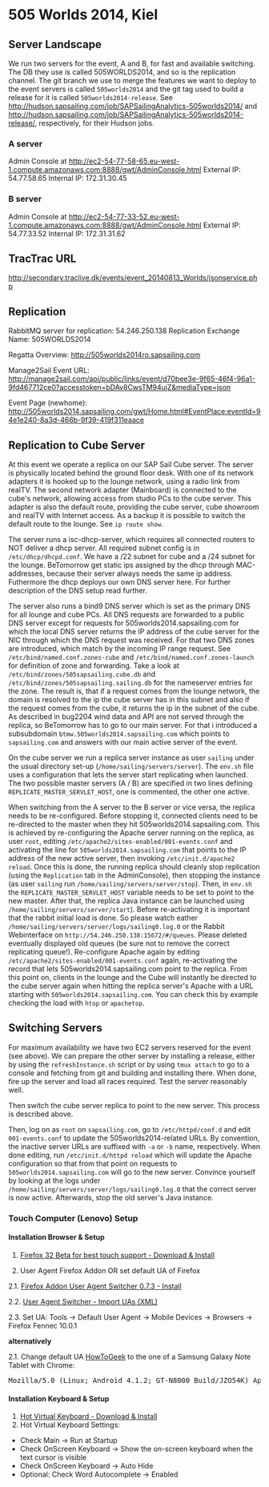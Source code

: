 # 505 Worlds 2014, Kiel

## Server Landscape

We run two servers for the event, A and B, for fast and available switching. The DB they use is called 505WORLDS2014, and so is the replication channel. The git branch we use to merge the features we want to deploy to the event servers is called `505worlds2014` and the git tag used to build a release for it is called `505worlds2014-release`. See http://hudson.sapsailing.com/job/SAPSailingAnalytics-505worlds2014/ and http://hudson.sapsailing.com/job/SAPSailingAnalytics-505worlds2014-release/, respectively, for their Hudson jobs.

### A server

Admin Console at http://ec2-54-77-58-65.eu-west-1.compute.amazonaws.com:8888/gwt/AdminConsole.html
External IP: 54.77.58.65
Internal IP: 172.31.30.45

### B server

Admin Console at http://ec2-54-77-33-52.eu-west-1.compute.amazonaws.com:8888/gwt/AdminConsole.html
External IP: 54.77.33.52
Internal IP: 172.31.31.62

## TracTrac URL

http://secondary.traclive.dk/events/event_20140813_Worlds/jsonservice.php

## Replication

RabbitMQ server for replication: 54.246.250.138
Replication Exchange Name: 505WORLDS2014

Regatta Overview: http://505worlds2014ro.sapsailing.com

Manage2Sail Event URL: http://manage2sail.com/api/public/links/event/d70bee3e-9f65-46f4-96a1-9fd467712ce0?accesstoken=bDAv8CwsTM94ujZ&mediaType=json

Event Page (newhome): http://505worlds2014.sapsailing.com/gwt/Home.html#EventPlace:eventId=94e1e240-8a3d-466b-9f39-419f311eaace

## Replication to Cube Server

At this event we operate a replica on our SAP Sail Cube server. The server is physically located behind the ground floor desk. With one of its network adapters it is hooked up to the lounge network, using a radio link from realTV. The second network adapter (Mainboard) is connected to the cube's network, allowing access from studio PCs to the cube server. This adapter is also the default route, providing the cube server, cube showroom and realTV with Internet access. As a backup it is possible to switch the default route to the lounge. See `ip route show`.

The server runs a isc-dhcp-server, which requires all connected routers to NOT deliver a dhcp server. All required subnet config is in `/etc/dhcp/dhcpd.conf`. We have a /22 subnet for cube and a /24 subnet for the lounge. BeTomorrow get static ips assigned by the dhcp through MAC-addresses, because their server always needs the same ip address. Futhermore the dhcp deploys our own DNS server here. For further description of the DNS setup read further.

The server also runs a bind9 DNS server which is set as the primary DNS for all lounge and cube PCs. All DNS requests are forwarded to a public DNS server except for requests for 505worlds2014.sapsailing.com for which the local DNS server returns the IP address of the cube server for the NIC through which the DNS request was received. For that two DNS zones are introduced, which match by the incoming IP range request. See `/etc/bind/named.conf.zones-cube` and `/etc/bind/named.conf.zones-launch` for definition of zone and forwarding. Take a look at `/etc/bind/zones/505sapsailing.cube.db` and `/etc/bind/zones/505sapsailing.sailing.db` for the nameserver entries for the zone. The result is, that if a request comes from the lounge network, the domain is resolved to the ip the cube server has in this subnet and also if the request comes from the cube, it returns the ip in the subnet of the cube.
As described in bug2204 wind data and API are not served through the replica, so BeTomorrow has to go to our main server. For that i introduced a subsubdomain `btmw.505worlds2014.sapsailing.com` which points to `sapsailing.com` and answers with our main active server of the event.

On the cube server we run a replica server instance as user `sailing` under the usual directory set-up (`/home/sailing/servers/server`). The `env.sh` file uses a configuration that lets the server start replicating when launched. The two possible master servers (A / B) are specified in two lines defining `REPLICATE_MASTER_SERVLET_HOST`, one is commented, the other one active.

When switching from the A server to the B server or vice versa, the replica needs to be re-configured. Before stopping it, connected clients need to be re-directed to the master when they hit 505worlds2014.sapsailing.com. This is achieved by re-configuring the Apache server running on the replica, as user `root`, editing `/etc/apache2/sites-enabled/001-events.conf` and activating the line for `505worlds2014.sapsailing.com` that points to the IP address of the new active server, then invoking `/etc/init.d/apache2 reload`. Once this is done, the running replica should cleanly stop replication (using the `Replication` tab in the AdminConsole), then stopping the instance (as user `sailing` run `/home/sailing/servers/server/stop`). Then, in `env.sh` the `REPLICATE_MASTER_SERVLET_HOST` variable needs to be set to point to the new master. After that, the replica Java instance can be launched using `/home/sailing/servers/server/start`). Before re-activating it is important that the rabbit initial load is done. So please watch eather `/home/sailing/servers/server/logs/sailing0.log.0` or the Rabbit Webinterface on `http://54.246.250.138:15672/#/queues`. Please deleted eventually displayed old queues (be sure not to remove the correct replicating queue!). Re-configure Apache again by editing `/etc/apache2/sites-enabled/001-events.conf` again, re-activating the record that lets 505worlds2014.sapsailing.com point to the replica. From this point on, clients in the lounge and the Cube will instantly be directed to the cube server again when hitting the replica server's Apache with a URL starting with `505worlds2014.sapsailing.com`. You can check this by example checking the load with `htop` or `apachetop`.

## Switching Servers

For maximum availability we have two EC2 servers reserved for the event (see above). We can prepare the other server by installing a release, either by using the `refreshInstance.sh` script or by using `tmux attach` to go to a console and fetching from git and building and installing there. When done, fire up the server and load all races required. Test the server reasonably well.

Then switch the cube server replica to point to the new server. This process is described above.

Then, log on as `root` on `sapsailing.com`, go to `/etc/httpd/conf.d` and edit `001-events.conf` to update the 505worlds2014-related URLs. By convention, the inactive server URLs are suffixed with `-a` or `-b` name, respectively. When done editing, run `/etc/init.d/httpd reload` which will update the Apache configuration so that from that point on requests to `505worlds2014.sapsailing.com` will go to the new server. Convince yourself by looking at the logs under `/home/sailing/servers/server/logs/sailing0.log.0` that the correct server is now active. Afterwards, stop the old server's Java instance.

### Touch Computer (Lenovo) Setup 

#### Installation Browser & Setup

1. [ Firefox 32 Beta for best touch support - Download & Install ](https://www.mozilla.org/de/firefox/channel/#beta)

2. User Agent Firefox Addon OR set default UA of Firefox
 
 2.1. [ Firefox Addon User Agent Switcher 0.7.3 - Install](https://addons.mozilla.org/en-US/firefox/addon/user-agent-switcher/)

 2.2. [ User Agent Switcher - Import UAs (XML)](http://techpatterns.com/downloads/firefox/useragentswitcher.xml)

 2.3. Set UA: Tools -> Default User Agent -> Mobile Devices -> Browsers -> Firefox Fennec 10.0.1

 **alternatively**

 2.1. Change default UA [HowToGeek](http://www.howtogeek.com/113439/how-to-change-your-browsers-user-agent-without-installing-any-extensions/) to the one of a Samsung Galaxy Note Tablet with Chrome: 
<pre>
Mozilla/5.0 (Linux; Android 4.1.2; GT-N8000 Build/JZO54K) AppleWebKit/537.36 (KHTML, like Gecko) Chrome/33.0.1750.166 Safari/537.36 OPR/20.0.1396.73172
</pre>

#### Installation Keyboard & Setup

1. [ Hot Virtual Keyboard - Download & Install](http://hot-virtual-keyboard.com/files/vk_setup.exe)
2. Hot Virtual Keyboard Settings:
  - Check Main -> Run at Startup
  - Check OnScreen Keyboard -> Show the on-screen keyboard when the text cursor is visible
  - Check OnScreen Keyboard -> Auto Hide
  - Optional: Check Word Autocomplete -> Enabled